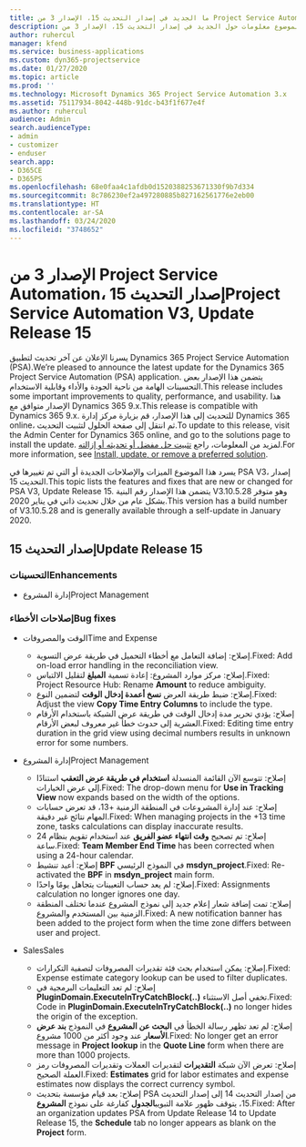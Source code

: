 ```yaml
---
title: ما الجديد في إصدار التحديث 15، الإصدار 3 من Project Service Automation
description: يقدم هذا الموضوع معلومات حول الجديد في إصدار التحديث 15، الإصدار 3 من Project Service Automation.
author: ruhercul
manager: kfend
ms.service: business-applications
ms.custom: dyn365-projectservice
ms.date: 01/27/2020
ms.topic: article
ms.prod: ''
ms.technology: Microsoft Dynamics 365 Project Service Automation 3.x
ms.assetid: 75117934-8042-448b-91dc-b43f1f677e4f
ms.author: ruhercul
audience: Admin
search.audienceType:
- admin
- customizer
- enduser
search.app:
- D365CE
- D365PS
ms.openlocfilehash: 68e0faa4c1afdb0d1520388253671330f9b7d334
ms.sourcegitcommit: 8c786230ef2a497280885b827162561776e2eb00
ms.translationtype: HT
ms.contentlocale: ar-SA
ms.lasthandoff: 03/24/2020
ms.locfileid: "3748652"
---
```

# <a name="project-service-automation-v3-update-release-15"></a><span data-ttu-id="437bb-103">الإصدار 3 من Project Service Automation، إصدار التحديث 15</span><span class="sxs-lookup"><span data-stu-id="437bb-103">Project Service Automation V3, Update Release 15</span></span>

<span data-ttu-id="437bb-104">يسرنا الإعلان عن آخر تحديث لتطبيق Dynamics 365 Project Service Automation (PSA).</span><span class="sxs-lookup"><span data-stu-id="437bb-104">We’re pleased to announce the latest update for the Dynamics 365 Project Service Automation (PSA) application.</span></span> <span data-ttu-id="437bb-105">يتضمن هذا الإصدار بعض التحسينات الهامة من ناحية الجودة والأداء وقابلية الاستخدام.</span><span class="sxs-lookup"><span data-stu-id="437bb-105">This release includes some important improvements to quality, performance, and usability.</span></span> <span data-ttu-id="437bb-106">هذا الإصدار متوافق مع Dynamics 365 9.x.</span><span class="sxs-lookup"><span data-stu-id="437bb-106">This release is compatible with Dynamics 365 9.x.</span></span> <span data-ttu-id="437bb-107">للتحديث إلى هذا الإصدار، قم بزيارة مركز إدارة Dynamics 365 online، ثم انتقل إلى صفحة الحلول لتثبيت التحديث.</span><span class="sxs-lookup"><span data-stu-id="437bb-107">To update to this release, visit the Admin Center for Dynamics 365 online, and go to the solutions page to install the update.</span></span> <span data-ttu-id="437bb-108">لمزيد من المعلومات، راجع [تثبيت حل مفضل أو تحديثه أو إزالته](https://docs.microsoft.com/power-platform/admin/install-remove-preferred-solution).</span><span class="sxs-lookup"><span data-stu-id="437bb-108">For more information, see [Install, update, or remove a preferred solution](https://docs.microsoft.com/power-platform/admin/install-remove-preferred-solution).</span></span>

<span data-ttu-id="437bb-109">يسرد هذا الموضوع الميزات والإصلاحات الجديدة أو التي تم تغييرها في PSA V3، إصدار التحديث 15.</span><span class="sxs-lookup"><span data-stu-id="437bb-109">This topic lists the features and fixes that are new or changed for PSA V3, Update Release 15.</span></span> <span data-ttu-id="437bb-110">يتضمن هذا الإصدار رقم البنية V3.10.5.28 وهو متوفر بشكل عام من خلال تحديث ذاتي في يناير 2020.</span><span class="sxs-lookup"><span data-stu-id="437bb-110">This version has a build number of V3.10.5.28 and is generally available through a self-update in January 2020.</span></span>

## <a name="update-release-15"></a><span data-ttu-id="437bb-111">إصدار التحديث 15</span><span class="sxs-lookup"><span data-stu-id="437bb-111">Update Release 15</span></span> 

### <a name="enhancements"></a><span data-ttu-id="437bb-112">التحسينات</span><span class="sxs-lookup"><span data-stu-id="437bb-112">Enhancements</span></span>

- <span data-ttu-id="437bb-113">إدارة المشروع</span><span class="sxs-lookup"><span data-stu-id="437bb-113">Project Management</span></span>

### <a name="bug-fixes"></a><span data-ttu-id="437bb-114">إصلاحات الأخطاء</span><span class="sxs-lookup"><span data-stu-id="437bb-114">Bug fixes</span></span>

- <span data-ttu-id="437bb-115">الوقت والمصروفات</span><span class="sxs-lookup"><span data-stu-id="437bb-115">Time and Expense</span></span>

  - <span data-ttu-id="437bb-116">إصلاح: إضافة التعامل مع أخطاء التحميل في طريقة عرض التسوية.</span><span class="sxs-lookup"><span data-stu-id="437bb-116">Fixed: Add on-load error handling in the reconciliation view.</span></span>
  - <span data-ttu-id="437bb-117">إصلاح: مركز موارد المشروع: إعادة تسمية **المبلغ** لتقليل الالتباس.</span><span class="sxs-lookup"><span data-stu-id="437bb-117">Fixed: Project Resource Hub: Rename **Amount** to reduce ambiguity.</span></span>
  - <span data-ttu-id="437bb-118">إصلاح: ضبط طريقة العرض **نسخ أعمدة إدخال الوقت** لتضمين النوع.</span><span class="sxs-lookup"><span data-stu-id="437bb-118">Fixed: Adjust the view **Copy Time Entry Columns** to include the type.</span></span>
  - <span data-ttu-id="437bb-119">إصلاح: يؤدي تحرير مدة إدخال الوقت في طريقة عرض الشبكة باستخدام الأرقام العشرية إلى حدوث خطأ غير معروف لبعض الأرقام.</span><span class="sxs-lookup"><span data-stu-id="437bb-119">Fixed: Editing time entry duration in the grid view using decimal numbers results in unknown error for some numbers.</span></span>

- <span data-ttu-id="437bb-120">إدارة المشروع</span><span class="sxs-lookup"><span data-stu-id="437bb-120">Project Management</span></span>

  - <span data-ttu-id="437bb-121">إصلاح: تتوسع الآن القائمة المنسدلة **استخدام في طريقة عرض التعقب** استنادًا إلى عرض الخيارات.</span><span class="sxs-lookup"><span data-stu-id="437bb-121">Fixed: The drop-down menu for **Use in Tracking View** now expands based on the width of the options.</span></span>
  - <span data-ttu-id="437bb-122">إصلاح: عند إدارة المشروعات في المنطقة الزمنية +13، قد تعرض حسابات المهام نتائج غير دقيقة.</span><span class="sxs-lookup"><span data-stu-id="437bb-122">Fixed: When managing projects in the +13 time zone, tasks calculations can display inaccurate results.</span></span>
  - <span data-ttu-id="437bb-123">إصلاح: تم تصحيح **وقت انتهاء عضو الفريق** عند استخدام تقويم بنظام 24 ساعة.</span><span class="sxs-lookup"><span data-stu-id="437bb-123">Fixed: **Team Member End Time** has been corrected when using a 24-hour calendar.</span></span>
  - <span data-ttu-id="437bb-124">إصلاح: أعيد تنشيط **BPF** في النموذج الرئيسي **msdyn_project**.</span><span class="sxs-lookup"><span data-stu-id="437bb-124">Fixed: Re-activated the **BPF** in **msdyn_project** main form.</span></span>
  - <span data-ttu-id="437bb-125">إصلاح: لم يعد حساب التعيينات يتجاهل يومًا واحدًا.</span><span class="sxs-lookup"><span data-stu-id="437bb-125">Fixed: Assignments calculation no longer ignores one day.</span></span>
  - <span data-ttu-id="437bb-126">إصلاح: تمت إضافة شعار إعلام جديد إلى نموذج المشروع عندما تختلف المنطقة الزمنية بين المستخدم والمشروع.</span><span class="sxs-lookup"><span data-stu-id="437bb-126">Fixed: A new notification banner has been added to the project form when the time zone differs between user and project.</span></span>

- <span data-ttu-id="437bb-127">‏‏Sales</span><span class="sxs-lookup"><span data-stu-id="437bb-127">Sales</span></span>

  - <span data-ttu-id="437bb-128">إصلاح: يمكن استخدام بحث فئة تقديرات المصروفات لتصفية التكرارات.</span><span class="sxs-lookup"><span data-stu-id="437bb-128">Fixed: Expense estimate category lookup can be used to filter duplicates.</span></span>
  - <span data-ttu-id="437bb-129">إصلاح: لم تعد التعليمات البرمجية في **PluginDomain.ExecuteInTryCatchBlock(..)** تخفي أصل الاستثناء.</span><span class="sxs-lookup"><span data-stu-id="437bb-129">Fixed: Code in **PluginDomain.ExecuteInTryCatchBlock(..)** no longer hides the origin of the exception.</span></span>
  - <span data-ttu-id="437bb-130">إصلاح: لم تعد تظهر رسالة الخطأ في **البحث عن المشروع‬** في النموذج **بند عرض الأسعار‬** عند وجود أكثر من 1000 مشروع.</span><span class="sxs-lookup"><span data-stu-id="437bb-130">Fixed: No longer get an error message in **Project lookup** in the **Quote Line** form when there are more than 1000 projects.</span></span>
  - <span data-ttu-id="437bb-131">إصلاح: تعرض الآن شبكة **التقديرات** لتقديرات العملات وتقديرات المصروفات رمز العملة الصحيح.</span><span class="sxs-lookup"><span data-stu-id="437bb-131">Fixed: **Estimates** grid for labor estimates and expense estimates now displays the correct currency symbol.</span></span>
  - <span data-ttu-id="437bb-132">إصلاح: بعد قيام مؤسسة بتحديث PSA من إصدار التحديث 14 إلى إصدار التحديث 15، يتوقف ظهور علامة التبويب**الجدول** كفارغة على نموذج **المشروع**.</span><span class="sxs-lookup"><span data-stu-id="437bb-132">Fixed: After an organization updates PSA from Update Release 14 to Update Release 15, the **Schedule** tab no longer appears as blank on the **Project** form.</span></span>
